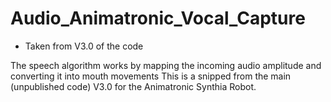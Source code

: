 # Audio_Animatronic_Vocal_Capture 
 - Taken from V3.0 of the code

The speech algorithm works by mapping the incoming audio amplitude and converting it into mouth movements
This is a snipped from the main (unpublished code) V3.0 for the Animatronic Synthia Robot.
